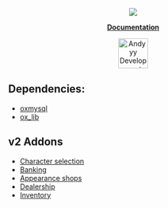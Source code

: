 <p  align="center">
    <a href="https://ndcore.dev" target="_blank">
        <img src="https://user-images.githubusercontent.com/86536434/193703880-5cb7deef-af37-42cc-8df2-b13332afee67.png" />
    </a>
</p>

<p align="center"><b><a href="https://ndcore.dev/">Documentation</a></b>

<div align="center">
    <a href="https://discord.gg/Z9Mxu72zZ6" target="_blank">
        <img src="https://discordapp.com/api/guilds/857672921912836116/widget.png?style=banner2" alt="Andyyy Development Server" height="60px" />
    </a>
</div>

## Dependencies:
* [oxmysql](https://github.com/overextended/oxmysql/releases)
* [ox_lib](https://github.com/overextended/ox_lib/releases)

## v2 Addons
* [Character selection](https://github.com/ND-Framework/ND_Characters/tree/wip-v2)
* [Banking](https://github.com/ND-Framework/ND_Banking/tree/wip-v2)
* [Appearance shops](https://github.com/ND-Framework/ND_AppearanceShops/tree/wip-v2)
* [Dealership](https://github.com/ND-Framework/ND_Dealership/tree/v2)
* [Inventory](https://github.com/overextended/ox_inventory/pull/1403)
